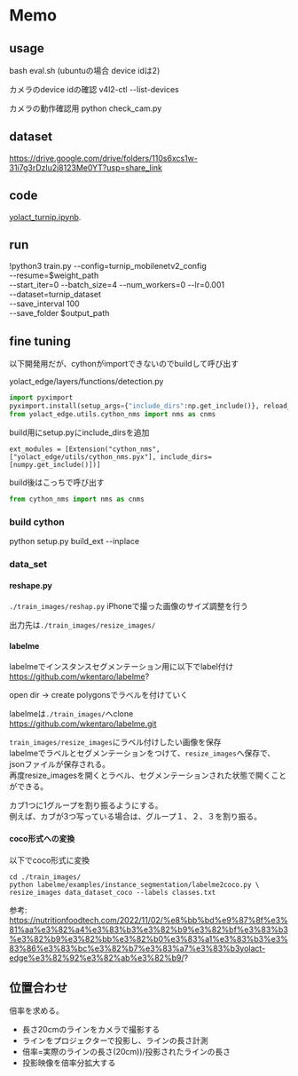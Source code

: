 # Memo
## usage
bash eval.sh
(ubuntuの場合 device idは2)


カメラのdevice idの確認
v4l2-ctl --list-devices


カメラの動作確認用
python check_cam.py


## dataset
https://drive.google.com/drive/folders/110s6xcs1w-31i7g3rDzlu2j8123Me0YT?usp=share_link

## code
[yolact_turnip.ipynb](yolact_turnip.ipynb).

## run
!python3 train.py --config=turnip_mobilenetv2_config \
--resume=$weight_path \
--start_iter=0 --batch_size=4 --num_workers=0 --lr=0.001 \
--dataset=turnip_dataset \
--save_interval 100 \
--save_folder $output_path




## fine tuning
以下開発用だが、cythonがimportできないのでbuildして呼び出す

yolact_edge/layers/functions/detection.py

```python
import pyximport
pyximport.install(setup_args={"include_dirs":np.get_include()}, reload_support=True)
from yolact_edge.utils.cython_nms import nms as cnms
```

build用にsetup.pyにinclude_dirsを追加
```
ext_modules = [Extension("cython_nms", ["yolact_edge/utils/cython_nms.pyx"], include_dirs=[numpy.get_include()])]
```

build後はこっちで呼び出す
```python
from cython_nms import nms as cnms
```

### build cython
python setup.py build_ext --inplace


### data_set
#### reshape.py
`./train_images/reshap.py`
iPhoneで撮った画像のサイズ調整を行う  

出力先は`./train_images/resize_images/`

#### labelme
labelmeでインスタンスセグメンテーション用に以下でlabel付け  
https://github.com/wkentaro/labelme?

open dir -> create polygonsでラベルを付けていく  

labelmeは`./train_images/`へclone  
https://github.com/wkentaro/labelme.git

`train_images/resize_images`にラベル付けしたい画像を保存  
labelmeでラベルとセグメンテーションをつけて、`resize_images`へ保存で、jsonファイルが保存される。  
再度resize_imagesを開くとラベル、セグメンテーションされた状態で開くことができる。  

カブ1つに1グループを割り振るようにする。  
例えば、カブが3つ写っている場合は、グループ１、２、３を割り振る。  

#### coco形式への変換
以下でcoco形式に変換

```
cd ./train_images/
python labelme/examples/instance_segmentation/labelme2coco.py \
resize_images data_dataset_coco --labels classes.txt 
```

参考: 
https://nutritionfoodtech.com/2022/11/02/%e8%bb%bd%e9%87%8f%e3%81%aa%e3%82%a4%e3%83%b3%e3%82%b9%e3%82%bf%e3%83%b3%e3%82%b9%e3%82%bb%e3%82%b0%e3%83%a1%e3%83%b3%e3%83%86%e3%83%bc%e3%82%b7%e3%83%a7%e3%83%b3yolact-edge%e3%82%92%e3%82%ab%e3%82%b9/?

## 位置合わせ
倍率を求める。

- 長さ20cmのラインをカメラで撮影する
- ラインをプロジェクターで投影し、ラインの長さ計測
- 倍率=実際のラインの長さ(20cm))/投影されたラインの長さ
- 投影映像を倍率分拡大する
